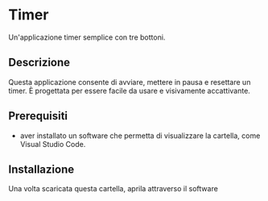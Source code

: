 # Timer

Un'applicazione timer semplice con tre bottoni.

## Descrizione

Questa applicazione consente di avviare, mettere in pausa e resettare un timer. È progettata per essere facile da usare e visivamente accattivante.

## Prerequisiti

- aver installato un software che permetta di visualizzare la cartella, come Visual Studio Code.
  
## Installazione

Una volta scaricata questa cartella, aprila attraverso il software
